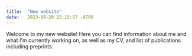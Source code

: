 ```yaml
---
title:  "New website"
date:   2023-09-20 15:15:57 -0700
---
```

Welcome to my new website! Here you can find information about me and what I'm currently working on, as well as my CV, and list of publications including preprints.

[jekyll-docs]: https://jekyllrb.com/docs/home
[jekyll-gh]:   https://github.com/jekyll/jekyll
[jekyll-talk]: https://talk.jekyllrb.com/